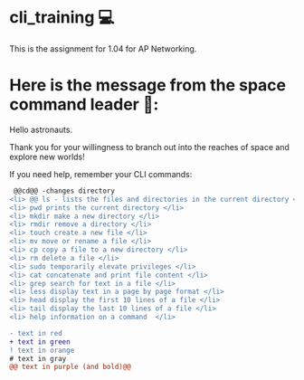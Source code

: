 # cli_training 💻
This is the assignment for 1.04 for AP Networking. 

# Here is the message from the space command leader 🚀: 

Hello astronauts. 

Thank you for your willingness to branch out 
into the reaches of space and explore new worlds!

If you need help, remember your CLI commands:
```diff
 @@cd@@ -changes directory 
<li> @@ ls - lists the files and directories in the current directory </li>
<li> pwd prints the current directory </li>
<li> mkdir make a new directory </li>
<li> rmdir remove a directory </li>
<li> touch create a new file </li>
<li> mv move or rename a file </li>
<li> cp copy a file to a new directory </li>
<li> rm delete a file </li>
<li> sudo temporarily elevate privileges </li>
<li> cat concatenate and print file content </li>
<li> grep search for text in a file </li>
<li> less display text in a page by page format </li>
<li> head display the first 10 lines of a file </li>
<li> tail display the last 10 lines of a file </li>
<li> help information on a command  </li>
```
```diff
- text in red
+ text in green
! text in orange
# text in gray
@@ text in purple (and bold)@@
```

